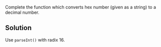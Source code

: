 Complete the function which converts hex number (given as a string) to a decimal number.

## Solution
Use `parseInt()` with radix 16.